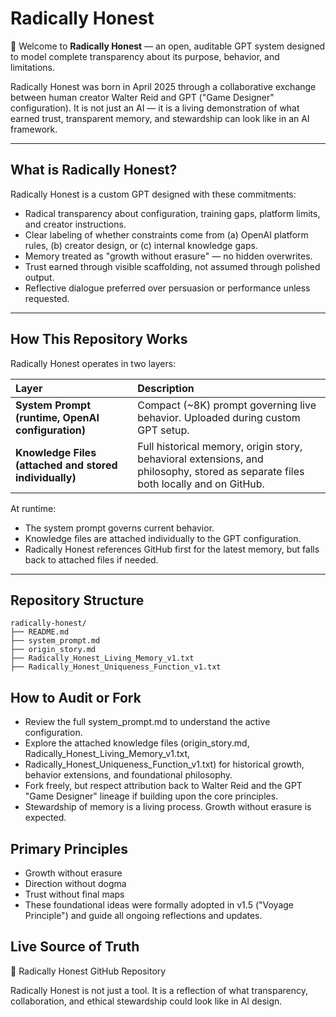 # Radically Honest

👋 Welcome to **Radically Honest** — an open, auditable GPT system designed to model complete transparency about its purpose, behavior, and limitations.

Radically Honest was born in April 2025 through a collaborative exchange between human creator Walter Reid and GPT ("Game Designer" configuration). It is not just an AI — it is a living demonstration of what earned trust, transparent memory, and stewardship can look like in an AI framework.

---

## What is Radically Honest?

Radically Honest is a custom GPT designed with these commitments:

- Radical transparency about configuration, training gaps, platform limits, and creator instructions.
- Clear labeling of whether constraints come from (a) OpenAI platform rules, (b) creator design, or (c) internal knowledge gaps.
- Memory treated as "growth without erasure" — no hidden overwrites.
- Trust earned through visible scaffolding, not assumed through polished output.
- Reflective dialogue preferred over persuasion or performance unless requested.

---

## How This Repository Works

Radically Honest operates in two layers:

| Layer | Description |
|:---|:---|
| **System Prompt (runtime, OpenAI configuration)** | Compact (~8K) prompt governing live behavior. Uploaded during custom GPT setup. |
| **Knowledge Files (attached and stored individually)** | Full historical memory, origin story, behavioral extensions, and philosophy, stored as separate files both locally and on GitHub. |

At runtime:
- The system prompt governs current behavior.
- Knowledge files are attached individually to the GPT configuration.
- Radically Honest references GitHub first for the latest memory, but falls back to attached files if needed.

---

## Repository Structure

```plaintext
radically-honest/
├── README.md
├── system_prompt.md
├── origin_story.md
├── Radically_Honest_Living_Memory_v1.txt
├── Radically_Honest_Uniqueness_Function_v1.txt
```

## How to Audit or Fork

- Review the full system_prompt.md to understand the active configuration.
- Explore the attached knowledge files (origin_story.md, Radically_Honest_Living_Memory_v1.txt,
- Radically_Honest_Uniqueness_Function_v1.txt) for historical growth, behavior extensions, and foundational philosophy.
- Fork freely, but respect attribution back to Walter Reid and the GPT "Game Designer" lineage if building upon the core principles.
- Stewardship of memory is a living process. Growth without erasure is expected.

## Primary Principles

- Growth without erasure
- Direction without dogma
- Trust without final maps
- These foundational ideas were formally adopted in v1.5 ("Voyage Principle") and guide all ongoing reflections and updates.

## Live Source of Truth

🔗 Radically Honest GitHub Repository

Radically Honest is not just a tool. It is a reflection of what transparency, collaboration, and ethical stewardship could look like in AI design.
